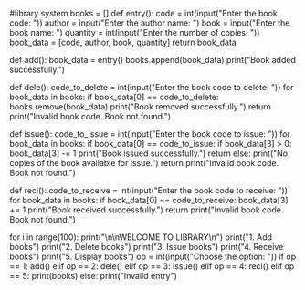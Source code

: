 #library system
books = []
def entry():
    code = int(input("Enter the book code: "))
    author = input("Enter the author name: ")
    book = input("Enter the book name: ")
    quantity = int(input("Enter the number of copies: "))
    book_data = [code, author, book, quantity]
    return book_data

def add():
    book_data = entry()
    books.append(book_data)
    print("Book added successfully.")

def dele():
    code_to_delete = int(input("Enter the book code to delete: "))
    for book_data in books:
        if book_data[0] == code_to_delete:
            books.remove(book_data)
            print("Book removed successfully.")
            return
    print("Invalid book code. Book not found.")

def issue():
    code_to_issue = int(input("Enter the book code to issue: "))
    for book_data in books:
        if book_data[0] == code_to_issue:
            if book_data[3] > 0:
                book_data[3] -= 1
                print("Book issued successfully.")
                return
            else:
                print("No copies of the book available for issue.")
                return
    print("Invalid book code. Book not found.")

def reci():
    code_to_receive = int(input("Enter the book code to receive: "))
    for book_data in books:
        if book_data[0] == code_to_receive:
            book_data[3] += 1
            print("Book received successfully.")
            return
    print("Invalid book code. Book not found.")

for i in range(100):
    print("\n\nWELCOME TO LIBRARY\n")
    print("1. Add books")
    print("2. Delete books")
    print("3. Issue books")
    print("4. Receive books")
    print("5. Display books")
    op = int(input("Choose the option: "))
    if op == 1:
        add()
    elif op == 2:
        dele()
    elif op == 3:
        issue()
    elif op == 4:
        reci()
    elif op == 5:
        print(books)
    else:
        print("Invalid entry")

